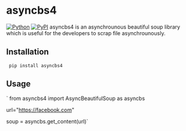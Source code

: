 # asyncbs4 


[![Python](https://img.shields.io/pypi/pyversions/tensorflow.svg?style=plastic)](https://badge.fury.io/py/tensorflow)
[![PyPI](https://badge.fury.io/py/tensorflow.svg)](https://badge.fury.io/py/tensorflow)
asyncbs4 is an asynchrounous beautiful soup library which is useful for the developers to scrap file asynchrounously.

## Installation

` pip install asyncbs4`



## Usage

` from asyncbs4 import AsyncBeautifulSoup as asyncbs

url="https://facebook.com"

soup = asyncbs.get_content(url)`
